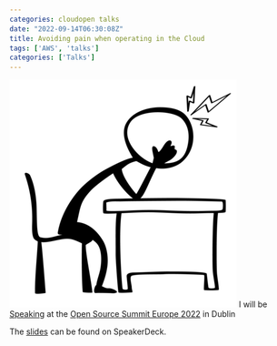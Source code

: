 ```yaml
---
categories: cloudopen talks
date: "2022-09-14T06:30:08Z"
title: Avoiding pain when operating in the Cloud
tags: ['AWS', 'talks']
categories: ['Talks']
---
```


![Image alt](/images/line_figure_headache_400_clr_10063.png) I will be [Speaking](https://sched.co/15yzG)  at the [Open Source Summit Europe 2022](https://events.linuxfoundation.org/open-source-summit-europe/) in Dublin

The [slides](https://speakerdeck.com/neilarmitage/avoiding-pain-when-operating-in-the-cloud) can be found on SpeakerDeck.